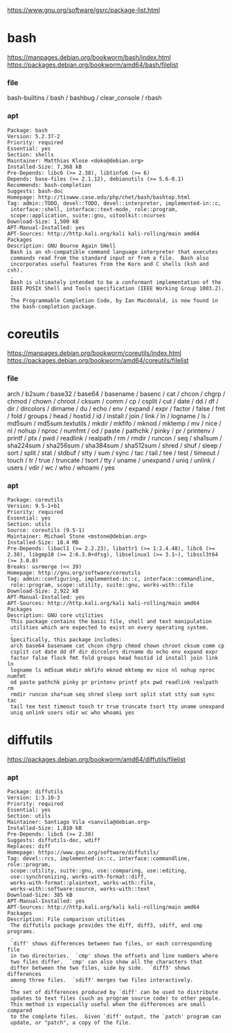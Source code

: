 https://www.gnu.org/software/gsrc/package-list.html

# bash
https://manpages.debian.org/bookworm/bash/index.html  
https://packages.debian.org/bookworm/amd64/bash/filelist
### file
bash-builtins / bash / bashbug / clear_console / rbash
### apt
```
Package: bash
Version: 5.2.37-2
Priority: required
Essential: yes
Section: shells
Maintainer: Matthias Klose <doko@debian.org>
Installed-Size: 7,368 kB
Pre-Depends: libc6 (>= 2.38), libtinfo6 (>= 6)
Depends: base-files (>= 2.1.12), debianutils (>= 5.6-0.1)
Recommends: bash-completion
Suggests: bash-doc
Homepage: http://tiswww.case.edu/php/chet/bash/bashtop.html
Tag: admin::TODO, devel::TODO, devel::interpreter, implemented-in::c,
 interface::shell, interface::text-mode, role::program,
 scope::application, suite::gnu, uitoolkit::ncurses
Download-Size: 1,500 kB
APT-Manual-Installed: yes
APT-Sources: http://http.kali.org/kali kali-rolling/main amd64 Packages
Description: GNU Bourne Again SHell
 Bash is an sh-compatible command language interpreter that executes
 commands read from the standard input or from a file.  Bash also
 incorporates useful features from the Korn and C shells (ksh and csh).
 .
 Bash is ultimately intended to be a conformant implementation of the
 IEEE POSIX Shell and Tools specification (IEEE Working Group 1003.2).
 .
 The Programmable Completion Code, by Ian Macdonald, is now found in
 the bash-completion package.
```

# coreutils
https://manpages.debian.org/bookworm/coreutils/index.html  
https://packages.debian.org/bookworm/amd64/coreutils/filelist
### file
arch / b2sum / base32 / base64 / basename / basenc / cat / chcon / chgrp / chmod / chown / chroot / cksum / comm / cp / csplit / cut / date / dd / df / dir / dircolors / dirname / du / echo / env / expand / expr / factor / false / fmt / fold / groups / head / hostid / id / install / join / link / ln / logname / ls / md5sum / md5sum.textutils / mkdir / mkfifo / mknod / mktemp / mv / nice / nl / nohup / nproc / numfmt / od / paste / pathchk / pinky / pr / printenv / printf / ptx / pwd / readlink / realpath / rm / rmdir / runcon / seq / sha1sum / sha224sum / sha256sum / sha384sum / sha512sum / shred / shuf / sleep / sort / split / stat / stdbuf / stty / sum / sync / tac / tail / tee / test / timeout / touch / tr / true / truncate / tsort / tty / uname / unexpand / uniq / unlink / users / vdir / wc / who / whoami / yes
### apt
```
Package: coreutils
Version: 9.5-1+b1
Priority: required
Essential: yes
Section: utils
Source: coreutils (9.5-1)
Maintainer: Michael Stone <mstone@debian.org>
Installed-Size: 18.4 MB
Pre-Depends: libacl1 (>= 2.2.23), libattr1 (>= 1:2.4.48), libc6 (>= 2.38), libgmp10 (>= 2:6.3.0+dfsg), libselinux1 (>= 3.1~), libssl3t64 (>= 3.0.0)
Breaks: usrmerge (<< 39)
Homepage: http://gnu.org/software/coreutils
Tag: admin::configuring, implemented-in::c, interface::commandline,
 role::program, scope::utility, suite::gnu, works-with::file
Download-Size: 2,922 kB
APT-Manual-Installed: yes
APT-Sources: http://http.kali.org/kali kali-rolling/main amd64 Packages
Description: GNU core utilities
 This package contains the basic file, shell and text manipulation
 utilities which are expected to exist on every operating system.
 .
 Specifically, this package includes:
 arch base64 basename cat chcon chgrp chmod chown chroot cksum comm cp
 csplit cut date dd df dir dircolors dirname du echo env expand expr
 factor false flock fmt fold groups head hostid id install join link ln
 logname ls md5sum mkdir mkfifo mknod mktemp mv nice nl nohup nproc numfmt
 od paste pathchk pinky pr printenv printf ptx pwd readlink realpath rm
 rmdir runcon sha*sum seq shred sleep sort split stat stty sum sync tac
 tail tee test timeout touch tr true truncate tsort tty uname unexpand
 uniq unlink users vdir wc who whoami yes
```

# diffutils
https://packages.debian.org/bookworm/amd64/diffutils/filelist
### apt
```
Package: diffutils
Version: 1:3.10-3
Priority: required
Essential: yes
Section: utils
Maintainer: Santiago Vila <sanvila@debian.org>
Installed-Size: 1,810 kB
Pre-Depends: libc6 (>= 2.38)
Suggests: diffutils-doc, wdiff
Replaces: diff
Homepage: https://www.gnu.org/software/diffutils/
Tag: devel::rcs, implemented-in::c, interface::commandline, role::program,
 scope::utility, suite::gnu, use::comparing, use::editing,
 use::synchronizing, works-with-format::diff,
 works-with-format::plaintext, works-with::file,
 works-with::software:source, works-with::text
Download-Size: 385 kB
APT-Manual-Installed: yes
APT-Sources: http://http.kali.org/kali kali-rolling/main amd64 Packages
Description: File comparison utilities
 The diffutils package provides the diff, diff3, sdiff, and cmp programs.
 .
 `diff' shows differences between two files, or each corresponding file
 in two directories.  `cmp' shows the offsets and line numbers where
 two files differ.  `cmp' can also show all the characters that
 differ between the two files, side by side.  `diff3' shows differences
 among three files.  `sdiff' merges two files interactively.
 .
 The set of differences produced by `diff' can be used to distribute
 updates to text files (such as program source code) to other people.
 This method is especially useful when the differences are small compared
 to the complete files.  Given `diff' output, the `patch' program can
 update, or "patch", a copy of the file.
```
